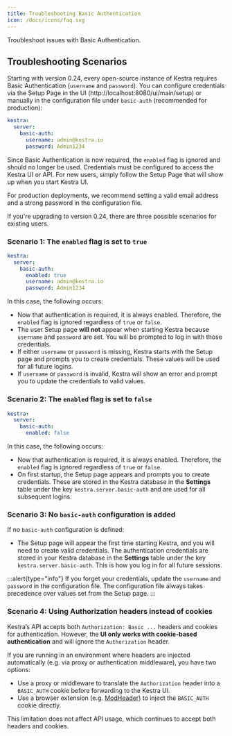 ```yaml
---
title: Troubleshooting Basic Authentication
icon: /docs/icons/faq.svg
---
```


Troubleshoot issues with Basic Authentication.

## Troubleshooting Scenarios

Starting with version 0.24, every open-source instance of Kestra requires Basic Authentication (`username` and `password`). You can configure credentials via the Setup Page in the UI (http://localhost:8080/ui/main/setup) or manually in the configuration file under `basic-auth` (recommended for production):

```yaml
kestra:
  server:
    basic-auth:
      username: admin@kestra.io
      password: Admin1234
```

Since Basic Authentication is now required, the `enabled` flag is ignored and should no longer be used. Credentials must be configured to access the Kestra UI or API. For new users, simply follow the Setup Page that will show up when you start Kestra UI.

For production deployments, we recommend setting a valid email address and a strong password in the configuration file.

If you're upgrading to version 0.24, there are three possible scenarios for existing users.

### Scenario 1: The `enabled` flag is set to `true`

```yaml
kestra:
  server:
    basic-auth:
      enabled: true
      username: admin@kestra.io
      password: Admin1234
```

In this case, the following occurs:
- Now that authentication is required, it is always enabled. Therefore, the `enabled` flag is ignored regardless of `true` or `false`.
- The user Setup page **will not** appear when starting Kestra because `username` and `password` are set. You will be prompted to log in with those credentials.
- If either `username` or `password` is missing, Kestra starts with the Setup page and prompts you to create credentials. These values will be used for all future logins.
- If `username` or `password` is invalid, Kestra will show an error and prompt you to update the credentials to valid values.

### Scenario 2: The `enabled` flag is set to `false`

```yaml
kestra:
  server:
    basic-auth:
      enabled: false
```

In this case, the following occurs:
- Now that authentication is required, it is always enabled. Therefore, the `enabled` flag is ignored regardless of `true` or `false`.
- On first startup, the Setup page appears and prompts you to create credentials. These are stored in the Kestra database in the **Settings** table under the key `kestra.server.basic-auth` and are used for all subsequent logins.


### Scenario 3: No `basic-auth` configuration is added

If no `basic-auth` configuration is defined:
- The Setup page will appear the first time starting Kestra, and you will need to create valid credentials. The authentication credentials are stored in your Kestra database in the **Settings** table under the key `kestra.server.basic-auth`. This is how you log in for all future sessions.

:::alert{type="info"}
If you forget your credentials, update the `username` and `password` in the configuration file. The configuration file always takes precedence over values set from the Setup page.
:::

### Scenario 4: Using Authorization headers instead of cookies

Kestra’s API accepts both `Authorization: Basic ...` headers and cookies for authentication.
However, the **UI only works with cookie-based authentication** and will ignore the `Authorization` header.

If you are running in an environment where headers are injected automatically (e.g. via proxy or authentication middleware), you have two options:

- Use a proxy or middleware to translate the `Authorization` header into a `BASIC_AUTH` cookie before forwarding to the Kestra UI.
- Use a browser extension (e.g. [ModHeader](https://modheader.com/)) to inject the `BASIC_AUTH` cookie directly.

This limitation does not affect API usage, which continues to accept both headers and cookies.